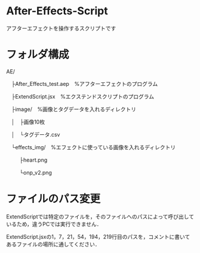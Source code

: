 # After-Effects-Script
アフターエフェクトを操作するスクリプトです

# フォルダ構成
AE/

　├After_Effects_test.aep　%アフターエフェクトのプログラム
  
　├ExtendScript.jsx　%エクステンドスクリプトのプログラム
  
　├image/　%画像とタグデータを入れるディレクトリ
  
　│　├画像10枚
    
　│　└タグデータ.csv
    
　└effects_img/　%エフェクトに使っている画像を入れるディレクトリ
  
　　 &nbsp;├heart.png
    
　　 &nbsp;└onp_v2.png

# ファイルのパス変更
ExtendScriptでは特定のファイルを，そのファイルへのパスによって呼び出しているため，違うPCでは実行できません．

ExtendScript.jsxの1，7，21，54，194，219行目のパスを，コメントに書いてあるファイルの場所に通してください．
